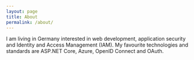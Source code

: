 ```yaml
---
layout: page
title: About
permalink: /about/
---
```


I am living in Germany interested in web development, application security and Identity and Access Management (IAM). My favourite technologies and standards are ASP.NET Core, Azure, OpenID Connect and OAuth.
